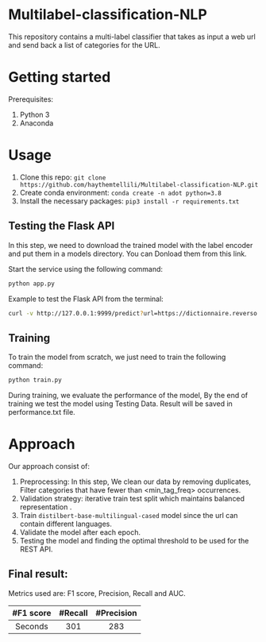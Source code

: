 # Multilabel-classification-NLP
This repository contains a multi-label classifier that takes as input a web url and send back a list of categories for the URL. 

# Getting started
Prerequisites: 

 1. Python 3
 2. Anaconda 
 
 # Usage
 1. Clone this repo: `git clone https://github.com/haythemtellili/Multilabel-classification-NLP.git`
 2. Create conda environment: `conda create -n adot python=3.8`
 3. Install the necessary packages: `pip3 install -r requirements.txt`
 ## Testing the Flask API
 In this step, we need to download the trained model with the label encoder and put them in a models directory.
 You can Donload them from this link.
 
 Start the service using the following command:
  ```bash
 python app.py
 ```
Example to test the Flask API from the terminal:
 ```bash
 curl -v http://127.0.0.1:9999/predict?url=https://dictionnaire.reverso.net/francais-arabe/
 ```
 ## Training
To train the model from scratch, we just need to train the following command:
  ```bash
 python train.py
 ```
During training, we evaluate the performance of the model, By the end of training we test the model using Testing Data. 
Result will be saved in performance.txt file.
 
 # Approach
 
 Our approach consist of:
 
 1. Preprocessing: In this step, We clean our data by removing duplicates, Filter categories that have fewer than <min_tag_freq> occurrences.
 2. Validation strategy: iterative train test split which maintains balanced representation . 
 3. Train `distilbert-base-multilingual-cased` model since the url can contain different languages.
 4. Validate the model after each epoch.
 5. Testing the model and finding the optimal threshold to be used for the REST API.

## Final result:
Metrics used are: F1 score, Precision, Recall and AUC.

| #F1 score | #Recall | #Precision  |
| :-----: | :-: | :-: |
| Seconds | 301 | 283 |
 
